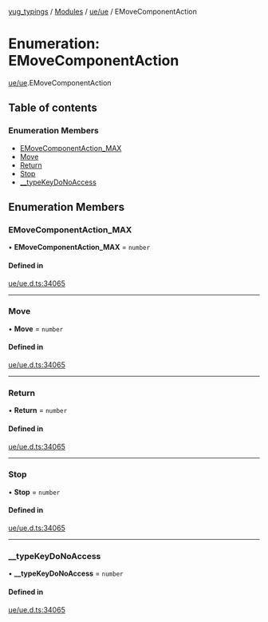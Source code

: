 [yug_typings](../README.md) / [Modules](../modules.md) / [ue/ue](../modules/ue_ue.md) / EMoveComponentAction

# Enumeration: EMoveComponentAction

[ue/ue](../modules/ue_ue.md).EMoveComponentAction

## Table of contents

### Enumeration Members

- [EMoveComponentAction\_MAX](ue_ue.EMoveComponentAction.md#emovecomponentaction_max)
- [Move](ue_ue.EMoveComponentAction.md#move)
- [Return](ue_ue.EMoveComponentAction.md#return)
- [Stop](ue_ue.EMoveComponentAction.md#stop)
- [\_\_typeKeyDoNoAccess](ue_ue.EMoveComponentAction.md#__typekeydonoaccess)

## Enumeration Members

### EMoveComponentAction\_MAX

• **EMoveComponentAction\_MAX** = `number`

#### Defined in

[ue/ue.d.ts:34065](https://github.com/YugMetaverse/yug_typings/blob/b7d9b19/ue/ue.d.ts#L34065)

___

### Move

• **Move** = `number`

#### Defined in

[ue/ue.d.ts:34065](https://github.com/YugMetaverse/yug_typings/blob/b7d9b19/ue/ue.d.ts#L34065)

___

### Return

• **Return** = `number`

#### Defined in

[ue/ue.d.ts:34065](https://github.com/YugMetaverse/yug_typings/blob/b7d9b19/ue/ue.d.ts#L34065)

___

### Stop

• **Stop** = `number`

#### Defined in

[ue/ue.d.ts:34065](https://github.com/YugMetaverse/yug_typings/blob/b7d9b19/ue/ue.d.ts#L34065)

___

### \_\_typeKeyDoNoAccess

• **\_\_typeKeyDoNoAccess** = `number`

#### Defined in

[ue/ue.d.ts:34065](https://github.com/YugMetaverse/yug_typings/blob/b7d9b19/ue/ue.d.ts#L34065)
